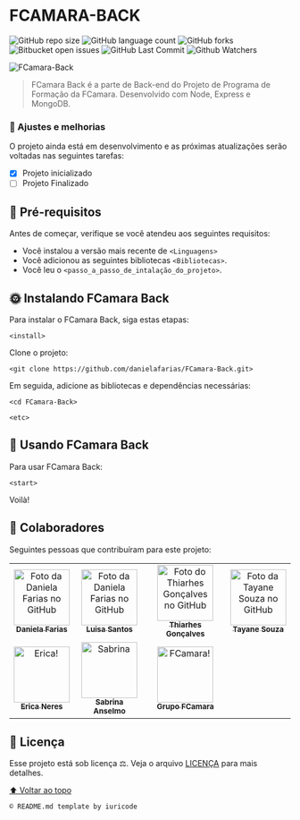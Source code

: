 # FCAMARA-BACK

![GitHub repo size](https://img.shields.io/github/repo-size/danielafarias/FCamara-Back?style=for-the-badge)
![GitHub language count](https://img.shields.io/github/languages/count/danielafarias/FCamara-Back?style=for-the-badge)
![GitHub forks](https://img.shields.io/chocolatey/dt/FCamara-Back?style=for-the-badge)
![Bitbucket open issues](https://img.shields.io/bitbucket/issues/danielafarias/FCamara-Back?style=for-the-badge)
![GitHub Last Commit](https://img.shields.io/github/last-commit/danielafarias/FCamara-Back?style=for-the-badge)
![Github Watchers](https://img.shields.io/github/watchers/danielafarias/FCamara-Back?style=for-the-badge)

![FCamara-Back](https://blog.fcamara.com.br/wp-content/uploads/2019/10/Logotipo-FCamara.png)

> FCamara Back é a parte de Back-end do Projeto de Programa de Formação da FCamara. Desenvolvido com Node, Express e MongoDB.

### 🧡 Ajustes e melhorias

O projeto ainda está em desenvolvimento e as próximas atualizações serão voltadas nas seguintes tarefas:

- [x] Projeto inicializado
- [ ] Projeto Finalizado

## 🍊 Pré-requisitos

Antes de começar, verifique se você atendeu aos seguintes requisitos:

- Você instalou a versão mais recente de `<Linguagens>`
- Você adicionou as seguintes bibliotecas `<Bibliotecas>`.
- Você leu o `<passo_a_passo_de_intalação_do_projeto>`.

## 🌞 Instalando FCamara Back

Para instalar o FCamara Back, siga estas etapas:

```
<install>
```

Clone o projeto:

```
<git clone https://github.com/danielafarias/FCamara-Back.git>
```

Em seguida, adicione as bibliotecas e dependências necessárias:

```
<cd FCamara-Back>
```

```
<etc>
```

## 🦊 Usando FCamara Back

Para usar FCamara Back:

```
<start>
```

Voilà!

## 🧚 Colaboradores

Seguintes pessoas que contribuíram para este projeto:

<table>
  <tr>
    <td align="center">
      <a href="#">
        <img src="https://avatars.githubusercontent.com/u/79869120?v=4" width="100px;" alt="Foto da Daniela Farias no GitHub"/><br>
        <sub>
          <b>Daniela Farias</b>
        </sub>
      </a>
    </td>
    <td align="center">
      <a href="#">
        <img src="https://avatars.githubusercontent.com/u/85790391?v=4" width="100px;" alt="Foto da Daniela Farias no GitHub"/><br>
        <sub>
          <b>Luisa Santos</b>
        </sub>
      </a>
    </td>
    <td align="center">
      <a href="#">
        <img src="https://avatars.githubusercontent.com/u/68358566?v=4" width="100px;" alt="Foto do Thiarhes Gonçalves no GitHub"/><br>
        <sub>
          <b>Thiarhes Gonçalves</b>
        </sub>
      </a>
    </td>
    <td align="center">
      <a href="#">
        <img src="https://avatars.githubusercontent.com/u/68932761?v=4" width="100px;" alt="Foto da Tayane Souza no GitHub"/><br>
        <sub>
          <b>Tayane Souza</b>
        </sub>
      </a>
    </td>
    </tr>
    <tr>
    <td align="center">
      <a href="#">
        <img src="https://media-exp1.licdn.com/dms/image/C4E0BAQHGs6KiEjprnw/company-logo_200_200/0/1625519055911?e=2159024400&v=beta&t=-5EtDJEOz1kIe-z7VC3ZlW1E6SiQ79KMdxk7XWjiMFg" width="100px;" alt="Erica!"/><br>
        <sub>
          <b>Erica Neres</b>
        </sub>
      </a>
    </td>
    <td align="center">
      <a href="#">
        <img src="https://media-exp1.licdn.com/dms/image/C4E0BAQHGs6KiEjprnw/company-logo_200_200/0/1625519055911?e=2159024400&v=beta&t=-5EtDJEOz1kIe-z7VC3ZlW1E6SiQ79KMdxk7XWjiMFg" width="100px;" alt="Sabrina"/><br>
        <sub>
          <b>Sabrina Anselmo</b>
        </sub>
      </a>
    </td>
    <td align="center">
      <a href="#">
        <img src="https://media-exp1.licdn.com/dms/image/C4E0BAQHGs6KiEjprnw/company-logo_200_200/0/1625519055911?e=2159024400&v=beta&t=-5EtDJEOz1kIe-z7VC3ZlW1E6SiQ79KMdxk7XWjiMFg" width="100px;" alt="FCamara!"/><br>
        <sub>
          <b>Grupo FCamara</b>
        </sub>
      </a>
    </td>
  </tr>
</table>

## 📙 Licença

Esse projeto está sob licença ⚖️. Veja o arquivo [LICENÇA](LICENSE.md) para mais detalhes.

[⬆ Voltar ao topo](#fcamara-ack)<br>

```
© README.md template by iuricode
```
